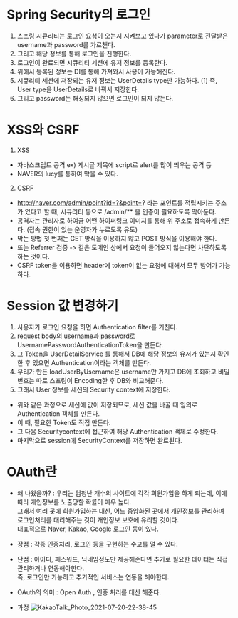 # Spring Security의 로그인

1. 스프링 시큐리티는 로그인 요청이 오는지 지켜보고 있다가 parameter로 전달받은 username과 password를 가로챈다.
2. 그리고 해당 정보를 통해 로그인을 진행한다.
3. 로그인이 완료되면 시큐리티 세션에 유저 정보를 등록한다.
4. 위에서 등록된 정보는 DI를 통해 가져와서 사용이 가능해진다. 
5. 시큐리티 세션에 저장되는 유저 정보는 UserDetails type만 가능하다.
  (1) 즉, User type을 UserDetails로 바꿔서 저장한다.
6. 그리고 password는 해싱되지 않으면 로그인이 되지 않는다.

# XSS와 CSRF
1. XSS
- 자바스크립트 공격 ex) 게시글 제목에 script로 alert를 많이 띄우는 공격 등
- NAVER의 lucy를 통하여 막을 수 있다.

2. CSRF
- http://naver.com/admin/point?id=?&point=? 라는 포인트를 적립시키는 주소가 있다고 할 때, 시큐리티 등으로 /admin/** 을 인증이 필요하도록 막아둔다.
- 공격자는 관리자로 하여금 어떤 하이퍼링크 이미지를 통해 위 주소로 접속하게 만든다. (접속 권한이 있는 운영자가 누르도록 유도)
- 막는 방법 첫 번째는 GET 방식을 이용하지 않고 POST 방식을 이용해야 한다.
- 또는 Referrer 검증 -> 같은 도메인 상에서 요청이 들어오지 않는다면 차단하도록 하는 것이다.
- CSRF token을 이용하면 header에 token이 없는 요청에 대해서 모두 방어가 가능하다. 

# Session 값 변경하기
1. 사용자가 로그인 요청을 하면 Authentication filter를 거친다.
2. request body의 username과 password로 UsernamePasswordAuthenticationToken을 만든다.
3. 그 Token을 UserDetailService 를 통해서 DB에 해당 정보의 유저가 있는지 확인한 후 있으면 Authentication이라는 객체를 만든다. 
4. 우리가 만든 loadUserByUsername은 username만 가지고 DB에 조회하고 비밀번호는 따로 스프링이 Encoding한 후 DB와 비교해준다.
5. 그래서 User 정보를 세션의 Security context에 저장한다. 

- 위와 같은 과정으로 세션에 값이 저장되므로, 세션 값을 바꿀 때 임의로 Authentication 객체를 만든다.
- 이 때, 필요한 Token도 직접 만든다. 
- 그 다음 Securitycontext에 접근하여 해당 Authentication 객체로 수정한다. 
- 마지막으로 session에 SecurityContext를 저장하면 완료된다.

# OAuth란
- 왜 나왔을까? 
: 우리는 엄청난 개수의 사이트에 각각 회원가입을 하게 되는데, 이에 따라 개인정보를 노출당할 확률이 매우 높다.   
그래서 여러 곳에 회원가입하는 대신, 어느 중앙화된 곳에서 개인정보를 관리하며 로그인처리를 대리해주는 것이 개인정보 보호에 유리할 것이다.   
대표적으로 Naver, Kakao, Google 로그인 등이 있다. 

- 장점
: 각종 인증처리, 로그인 등을 구현하는 수고를 덜 수 있다.

- 단점
: 아이디, 패스워드, 닉네임정도만 제공해준다면 추가로 필요한 데이터는 직접 관리하거나 연동해야한다.   
즉, 로그인만 가능하고 추가적인 서비스는 연동을 해야한다.   

- OAuth의 의미
: Open Auth , 인증 처리를 대신 해준다. 

- 과정
![KakaoTalk_Photo_2021-07-20-22-38-45](https://user-images.githubusercontent.com/54302155/126333946-ace416e6-2bd0-4c8c-b700-dc90ef8e8731.jpeg)
